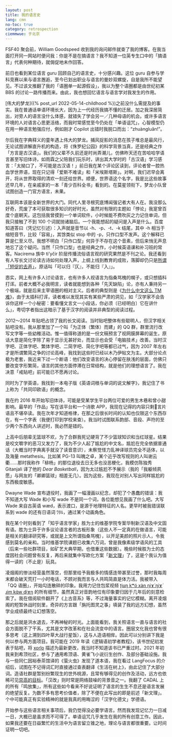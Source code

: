 ```yaml
---
layout: post
title: 我的语言史
lang: cmn
no-toc: true
category: retrospection
ciemmwue: 于北京
---
```

FSF40 聚会前，William Goodspeed 收到我的询问邮件就查了我的博客。在我当面打开同一网站时便问我：你是不是在搞语言？我不知道一位英专生口中的「搞语言」代表何种期待，就侷促地未作回答。

前日也看到某位语言 guru 回顾自己的语言史，十分感兴趣。这位 guru 自参与学科竞赛以来与语言邂逅，至今已划出职业与语言的曼妙双螺旋，自是我所不能望见。不过该文推翻了我的「语圈单一起源假设」，我以为整个语圈都是由世纪初某 BBS 的讨论一路传播而来。由此，我也想回忆语言与语言学对我发生的作用。

<!--more-->

[伟大的梦龙]({% post_url 2022-05-14-childhood %})之前没什么需提及的事实。我在普通话单语环境长大，因为上一代经历我搞不懂的迁居。加之我深居简出，对旁人的语言没什么体感，就错失了学会另一／几种母语的机会。或许多语言环境的人对语言心思更活络，而我时常感觉至今仍处在「单语诅咒」，心智模型仍在用一种语言勉强应付，例如刚才 Copilot 出错时我脱口而出：“zhuàngluǎn!”。

尔后我在字典释义的童年遇上伟大的梦龙。捕风捉影的消息在孩子堆总是最风行，无论试图讲解直升机的构造，将《侏罗纪公园》的科学背景当真，还是经典之作「方言是古汉语」。我们的父辈不久前还是时尚弄潮儿，仿佛昨天还在苦哈哈学语言甚至写旧体诗，如雨霖之父陪我们玩乐时，讲出其大学时的「古汉语」学习感言：「太拗口了，不可能是古汉语！」前日我在某个评论区读到，评论者曾一腔热血学世界语，现在只记得「爱斯不难读」和「米埃斯塔斯」。对啊，我们迟早会离开，将从世界取得的清欢一刻还给世界。顺便，世界语这个名字，我是比这些故事还早几年，在亲戚家的一本「青少百科全书」看到的。在莫星领衔下，梦龙小队曾试图创造一门官方语言，未果。

互联网本该是全新世界的大门。同代人里寻根究底博闻强记者大有人在。我没那么好奇，荒废了本可获取很多知识的好时光，虽然对有限的主题如「悖论」我寔曾百度个底朝天。这包括我曾摸到一个单词软件，小时候能不费吹灰之力记住单词，但我只接触了不到 100 个词就抛诸脑后。一个我能想起的疑问是入声是什么。百度知道答曰（凭记忆引述）：入声就是音节以 -h、-p、-t、-k 结尾，其中 -h 相当于缩短音节，比较「容易」，其馀类似 stop 中的 -p，只作口型不发声。这个解释已算是仁至义尽。我想不明白「只作口型」何异于不存在这个音素，但后来悄无声息地忘了这个疑问。当然「只作口型」也是经典之作，小时候英语课和补习班的常客。Nacirema 族中 ti’yčir 阶层传播流俗语言观的研究果然是不刊之论。我还看到有人写长文讨论读古诗如何处理入声，上纲上线到教育的成败，落脚却仍只是[所谓「短促的去声」](https://www.zhihu.com/question/54533930/answer/3509738850)，原话叫「可以归『仄』，不能归『入』」。

悫实，网上有许多人讨论语言，也有许多人视语言为指桑骂槐的幌子，或只想插科打诨。前者大概不必我明言，读者就能想到各种「先天缺陷」论，亦有人秉持另一个极端，就是后来主宰语圈的相对主义。后者的典型则是《[为什么中文这么 TM 难](https://pinyin.info/readings/texts/moser_zhongwen_simplified.html)》，由于太插科打诨，读者难以发现其实有某些严肃的洞见，如「汉学家不会告诉你这样一个小秘密：要看懂文言文一小段话，你必须〔已经明白〕它在讲什么」，粤切字者指出这暗示了基于汉字的阅读并非典型的阅读过程。

2012～2014 年贴吧占领了我的长文阅读。当时贴吧整体有些聪明人，但汉字相关贴吧没有。我从那里加了一个叫「为正体（繁体）而建」的 QQ 群，群里流行改写文字等一些幼稚活动。惟一值得称道的是一份文稿预言了视网膜屏幕的诞生，原话大意是简化字除了易于显示无甚好处，而显示也会受「电脑技术」改善。当时汉字吧、正体字吧、繁体字吧、二简字吧、简化字吧等都已过气，因为 2007 年左右才是所谓繁简之争的讨论高峰，我找到这些时已经以木乃伊帖文为主。大部分论点极为老套，我近来下过一个断语：他们改变语言的决心停留在肤浅的层面，仿佛只要改变字形繁简，语言的其他方面停滞在日常结构，就是他们的理想语言了。我在决意「戒贴吧」前可能已不愿再讨论。

同时为了学英语，我找到一本电子版《英语词根与单词的说文解字》，我记住了书上称为「共同印欧语」的概念。

我在约 2016 年开始写旧体诗，可能是受某学生平台两位可爱的男生木巷和曾小甜影响。最早的「作品」写在该平台和一个诗歌 APP，我现在记得的内容只剩𪠲言片语且不堪卒读。我在次年才知道格律，在那之后很长时间的认知也仅限这个东西存在，有一个字表（我便打印到学校来查）。我当时试图联系韵部、音段、声符的至少两个东西向人讲述时，我必然是错的。

上高中后朋辈无篮球不欢，为了合群我死记硬背了不少篮球知识和当红球星。结果是咬文嚼字的恶习又发力了，我为不少人起了尴尬的中文名，尴尬在完全依据普通话（大概当时字典离手就没了读音意识），未察觉怪力乱神译球员完全不适体，以及海量 metathesis。比如某 PG-13 叫魄之卓，某个近乎改写规则的人叫谢云衢……那时我称作「棑杨」的那位退役去日无多也没恶梗化，我模仿陈独秀 Gitanjali 译了他的 *Dear Basketball*，因为太过尴尬不予展示（我的「我躯倾夙愿」与网友的「卿卿篮球」相差无几）。因为这些，我现在对别人写出同样尴尬的东西极度敏感。

Dwayne Wade 宣布退役时，我画了一幅漫画以纪念，却犯了个愚蠢的错误：我不知道大写 Wade 和小写 wade 不是同一个词，各位能想见我画了什么吧。大写 Wade 来自古英语 wæd，表示渡口，是源于地理特征的人名。更早时被我错误联系到 wade 的还有日语词 ﾜﾀﾙ，通过某个动画角色。

我在某个时刻看到了「知乎语言学家」胜为士的维基学院专案华制新汉语及中文固有语。胜为士异于许多议论语言者的古板形象（这些人不一定真的在做语言，可能是相关的翻译研究等，或就是上文所谓指桑骂槐），以开足美颜的照片示人，令我感到莫名的亲和。当时维基学院课题已收集六万词，曾是我像素级学语风的工具（后来一些社群项目，如矿艺大典早期，也借重这些数据）。晚些时候胜为士的态度因社会问题曾有反复，再后来就集中写欧化方案「[新文理](https://github.com/lyczwy/New-Wen-li)」了，这是个我认为值得一读的（不止是）玩具。

凌烟阁的惨淡经营虽然落空，但那里给予我极多的情感连带甚至过誉，那时我每周末都会破天荒打一小时电话，不顾对我而言与人共鸣简直是体力活。我被带入「QQ 语圈」，开始勾连散碎的印象。我用力记住包浆视频 [ʈiʊŋ kʷó xàn ŋiɤ́ ŋiɤ́ ɹim kɑ̀w ɖiɤŋ](https://www.youtube.com/playlist?list=PL3D56C369F16E43D0) 的所有细节，虽然真正对音韵地位有印象要归因于几年后的刻意检索了。我在借阅软件翻开了《上古音系》等，不过海量事实的记忆模糊。离开凌烟阁的短暂休战时刻里，奇异的方言跟「旃托图灵之事」填装了我的远方幻想，虽然学业成绩最终让幻想落空。

那之后就是洪水退去，不再神秘的时光。上面能看到，我关照语言一直与语言的社会方面脱不了干系，尤其是文字改革和在社会流变中的语言。圈层文化我也曾有很多思考（这上溯到四叶草大战行星饭），这与人造语相侔。因此可以分别讲下我是何以参与两方面项目。我可能在 2019 年读《逻辑语初学者教程》，该书世纪初发表于贴吧，将 [xorlo](https://mw.lojban.org/papri/How_to_use_xorlo) 描述为最新更改，我当时不知道该书已严重过时。2021 年初我来到希顶社区，参与了通用希顶语、黄雀飞小说衍生创作、及部分基础设施。我与一些同仁因裕泰茶馆译的《萤火虫》发现了道本语，我在看过 LangFocus 的介绍后，试图在不记得词汇时直接通过查表翻译《生活在树上》，由此记住了大部分词。造语社群是暂别纷繁现生的世外桃源，且常有够得见的创作及活动，远方也依稀可见[崇高的目标](https://conlangers-zh.fandom.com/zh/wiki/%E9%A5%AD%E6%84%81%E8%AE%BA)。「汉改」则时常是网络鼓噪的背景音之一。我翻了 CADAL 上的所有「鸣放集」，所有这些如今看来不好说证明了语言的生生不息还是语言发展的绝望反复。为数不多有思考价值者，除了不便在此写出的即是前述「新文理」。个中可能真正有实验精神的就是我真的用晦涩的「汉字化德文」学德语。

开始参与这些语言相关事项后，我仍觉得没必要学语言。然而我发现记忆力一日减一日，大概已是虽求而不可得了。单语诅咒几乎发生在我的所有创意工作。因此，如果我还要在日益繁忙的生活中为语言留立锥之地，理论与语言都很重要。让时间证明一切吧。
